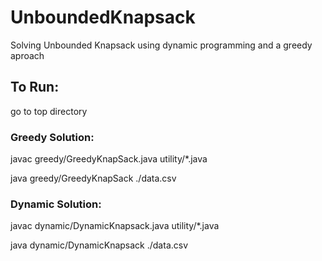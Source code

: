 # UnboundedKnapsack
Solving Unbounded Knapsack using dynamic programming and a greedy aproach

## To Run:
go to top directory
### Greedy Solution:
javac greedy/GreedyKnapSack.java utility/*.java

java  greedy/GreedyKnapSack ./data.csv

### Dynamic Solution:
javac dynamic/DynamicKnapsack.java utility/*.java

java  dynamic/DynamicKnapsack ./data.csv
